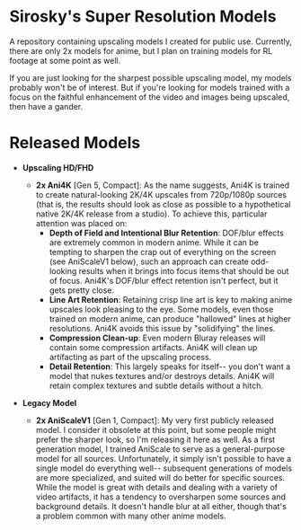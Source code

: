 # Sirosky's Super Resolution Models

A repository containing upscaling models I created for public use. Currently, there are only 2x models for anime, but I plan on training models for RL footage at some point as well.

If you are just looking for the sharpest possible upscaling model, my models probably won't be of interest. But if you're looking for models trained with a focus on the faithful enhancement of the video and images being upscaled, then have a gander.

# Released Models

- **Upscaling HD/FHD**
    - **2x Ani4K** \[Gen 5, Compact\]: As the name suggests, Ani4K is trained to create natural-looking 2K/4K upscales from 720p/1080p sources (that is, the results should look as close as possible to a hypothetical native 2K/4K release from a studio). To achieve this, particular attention was placed on:
        - **Depth of Field and Intentional Blur Retention**: DOF/blur effects are extremely common in modern anime. While it can be tempting to sharpen the crap out of everything on the screen (see AniScaleV1 below), such an approach can create odd-looking results when it brings into focus items that should be out of focus. Ani4K's DOF/blur effect retention isn't perfect, but it gets pretty close.
        - **Line Art Retention**: Retaining crisp line art is key to making anime upscales look pleasing to the eye. Some models, even those trained on modern anime, can produce "hallowed" lines at higher resolutions. Ani4K avoids this issue by "solidifying" the lines.
        - **Compression Clean-up**: Even modern Bluray releases will contain some compression artifacts. Ani4K will clean up artifacting as part of the upscaling process.
        - **Detail Retention**: This largely speaks for itself-- you don't want a model that nukes textures and/or destroys details. Ani4K will retain complex textures and subtle details without a hitch.
- **Legacy Model**
    
    - **2x AniScaleV1** \[Gen 1, Compact\]: My very first publicly released model. I consider it obsolete at this point, but some people might prefer the sharper look, so I'm releasing it here as well. As a first generation model, I trained AniScale to serve as a general-purpose model for all sources. Unfortunately, it simply isn't possible to have a single model do everything well-- subsequent generations of models are more specialized, and suited will do better for specific sources. While the model is great with details and dealing with a variety of video artifacts, it has a tendency to oversharpen some sources and background details. It doesn't handle blur at all either, though that's a problem common with many other anime models. 
